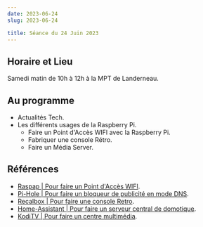```yaml
---
date: 2023-06-24
slug: 2023-06-24

title: Séance du 24 Juin 2023
---
```


## Horaire et Lieu
Samedi matin de 10h à 12h à la MPT de Landerneau.

## Au programme
- Actualités Tech.
- Les différents usages de la Raspberry Pi.
  - Faire un Point d'Accès WIFI avec la Raspberry Pi.
  - Fabriquer une console Rétro.
  - Faire un Média Server.

## Références
- [Raspap | Pour faire un Point d'Accès WIFI](https://raspap.com/).
- [Pi-Hole | Pour faire un bloqueur de publicité en mode DNS](https://pi-hole.net/).
- [Recalbox | Pour faire une console Retro](https://www.recalbox.com/fr/).
- [Home-Assistant | Pour faire un serveur central de domotique](https://www.home-assistant.io/installation/raspberrypi/).
- [KodiTV | Pour faire un centre multimédia](https://kodi.tv/).